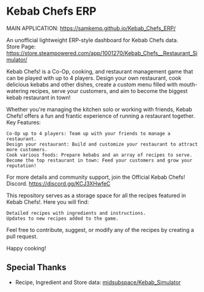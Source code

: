 # Kebab Chefs ERP

MAIN APPLICATION: https://samkemp.github.io/Kebab_Chefs_ERP/

An unofficial lightweight ERP-style dashboard for Kebab Chefs data.  
Store Page: https://store.steampowered.com/app/1001270/Kebab_Chefs__Restaurant_Simulator/

Kebab Chefs! is a Co-Op, cooking, and restaurant management game that can be played with up to 4 players. Design your own restaurant, cook delicious kebabs and other dishes, create a custom menu filled with mouth-watering recipes, serve your customers, and aim to become the biggest kebab restaurant in town!

Whether you're managing the kitchen solo or working with friends, Kebab Chefs! offers a fun and frantic experience of running a restaurant together.
Key Features:

    Co-Op up to 4 players: Team up with your friends to manage a restaurant.
    Design your restaurant: Build and customize your restaurant to attract more customers.
    Cook various foods: Prepare kebabs and an array of recipes to serve.
    Become the top restaurant in town: Feed your customers and grow your reputation!

For more details and community support, join the Official Kebab Chefs! Discord.
https://discord.gg/KCJ3XHwfeC


This repository serves as a storage space for all the recipes featured in Kebab Chefs!. Here you will find:

    Detailed recipes with ingredients and instructions.
    Updates to new recipes added to the game.

Feel free to contribute, suggest, or modify any of the recipes by creating a pull request.

Happy cooking!

## Special Thanks
- Recipe, Ingredient and Store data: [midsubspace/Kebab_Simulator](https://github.com/midsubspace/Kebab_Simulator/)